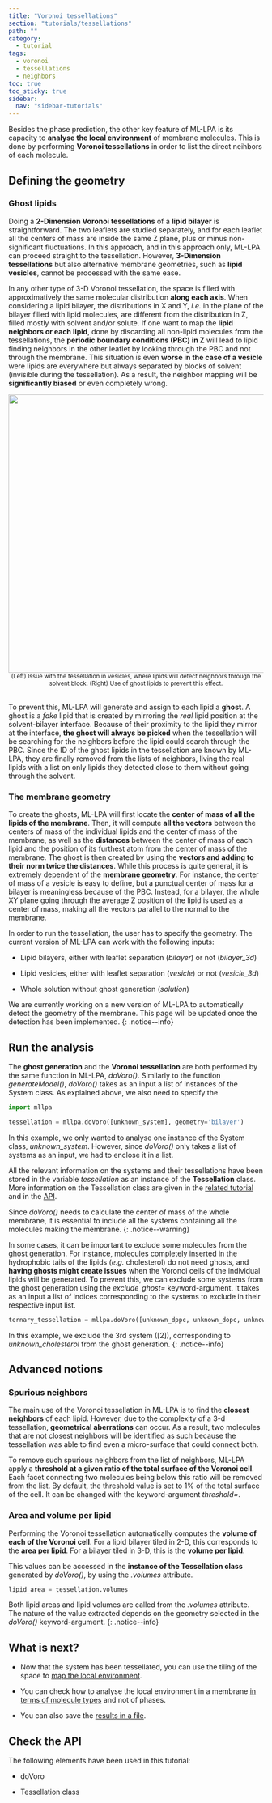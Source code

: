 ```yaml
---
title: "Voronoi tessellations"
section: "tutorials/tessellations"
path: ""
category:
  - tutorial
tags:
  - voronoi
  - tessellations
  - neighbors
toc: true
toc_sticky: true
sidebar:
  nav: "sidebar-tutorials"
---
```


Besides the phase prediction, the other key feature of ML-LPA is its capacity to
**analyse the local environment** of membrane molecules. This is done by performing
**Voronoi tessellations** in order to list the direct neihbors of each molecule.

## Defining the geometry

### Ghost lipids

Doing a **2-Dimension Voronoi tessellations** of a **lipid bilayer** is straightforward. The two
leaflets are studied separately, and for each leaflet all the centers of mass are inside the same Z plane,
plus or minus non-significant fluctuations. In this approach, and in this approach only, ML-LPA
can proceed straight to the tessellation. However, **3-Dimension tessellations** but also alternative membrane geometries,
such as **lipid vesicles**, cannot be processed with the same ease.

In any other type of 3-D Voronoi tessellation, the space is filled with approximatively the same molecular distribution
**along each axis**. When considering a lipid bilayer, the distributions in X and Y, *i.e.* in the plane of the bilayer
filled with lipid molecules, are different from the distribution in Z, filled mostly with solvent and/or solute.
If one want to map the **lipid neighbors or each lipid**, done by discarding all non-lipid molecules from the
tessellations, the **periodic boundary conditions (PBC) in Z** will lead to lipid finding neighbors in the other
leaflet by looking through the PBC and not through the membrane. This situation is even **worse in the case of a vesicle**
were lipids are everywhere but always separated by blocks of solvent (invisible during the tessellation).
As a result, the neighbor mapping will be **significantly biased** or even completely wrong.

<center><img src="{{ site.baseurl }}/assets/images/tutorials/ghosts.png" width='550' height='550'/></center>
<center><sub>(Left) Issue with the tessellation in vesicles, where lipids will detect neighbors through the solvent block. (Right) Use of ghost lipids to prevent this effect.</sub></center> <br>

To prevent this, ML-LPA will generate and assign to each lipid a **ghost**. A ghost is a *fake* lipid
that is created by mirroring the *real* lipid position at the solvent-bilayer interface.
Because of their proximity to the lipid they mirror at the interface, **the ghost will always be picked** when the tessellation
will be searching for the neighbors before the lipid could search through the PBC. Since the ID of the ghost lipids in the tessellation
are known by ML-LPA, they are finally removed from the lists of neighbors, living the real lipids with a list on only lipids
they detected close to them without going through the solvent.

### The membrane geometry

To create the ghosts, ML-LPA will first locate the **center of mass of all the lipids of the membrane**.
Then, it will compute **all the vectors** between the centers of mass of the individual lipids and
the center of mass of the membrane, as well as the **distances** between the center of mass of each lipid and
the position of its furthest atom from the center of mass of the membrane. The ghost is then created
by using the **vectors and adding to their norm twice the distances**. While this process is quite general,
it is extremely dependent of the **membrane geometry**. For instance, the center of mass of a vesicle is easy to define,
but a punctual center of mass for a bilayer is meaningless because of the PBC. Instead, for a bilayer, the whole XY plane
going through the average Z position of the lipid is used as a center of mass, making all the vectors parallel to
the normal to the membrane.

In order to run the tessellation, the user has to specify the geometry. The current version of ML-LPA can work with the following inputs:

* Lipid bilayers, either with leaflet separation (*bilayer*) or not (*bilayer_3d*)

* Lipid vesicles, either with leaflet separation (*vesicle*) or not (*vesicle_3d*)

* Whole solution without ghost generation (*solution*)

We are currently working on a new version of ML-LPA to automatically detect the
geometry of the membrane. This page will be updated once the detection has been implemented.
{: .notice--info}

## Run the analysis

The **ghost generation** and the **Voronoi tessellation** are both performed by the same
function in ML-LPA, *doVoro()*. Similarly to the function *generateModel()*, *doVoro()* takes
as an input a list of instances of the System class. As explained above, we also need to
specify the

```python
import mllpa

tessellation = mllpa.doVoro([unknown_system], geometry='bilayer')
```

In this example, we only wanted to analyse one instance of the System class, *unknown_system*. However,
since *doVoro()* only takes a list of systems as an input, we had to enclose it in a list.

All the relevant information on the systems and their tessellations have been stored in the variable *tessellation* as
an instance of the **Tessellation** class. More information on the Tessellation class are given in the [related tutorial](/mllpa/documentation/tutorials/system-class/1-description/) and in the [API]().

Since *doVoro()* needs to calculate the center of mass of the whole membrane, it is
essential to include all the systems containing all the molecules making the membrane.
{: .notice--warning}

In some cases, it can be important to exclude some molecules from the ghost generation.
For instance, molecules completely inserted in the hydrophobic tails of the lipids (*e.g.* cholesterol)
do not need ghosts, and **having ghosts might create issues** when the Voronoi cells of the individual lipids
will be generated. To prevent this, we can exclude some systems from the ghost generation using the *exclude_ghost=*
keyword-argument. It takes as an input a list of indices corresponding to the systems to exclude in their
respective input list.

```python
ternary_tessellation = mllpa.doVoro([unknown_dppc, unknown_dopc, unknown_cholesterol], geometry='bilayer_3d', exclude_ghost=[2])
```

In this example, we exclude the 3rd system ([2]), corresponding to *unknown_cholesterol* from the ghost
generation.
{: .notice--info}

## Advanced notions

### Spurious neighbors

The main use of the Voronoi tessellation in ML-LPA is to find the **closest neighbors** of each lipid.
However, due to the complexity of a 3-d tessellation, **geometrical aberrations** can occur. As a result,
two molecules that are not closest neighbors will be identified as such because the tessellation was able to
find even a micro-surface that could connect both.

To remove such spurious neighbors from the list of neighbors, ML-LPA apply a **threshold at a given ratio of the total surface of the Voronoi cell**.
Each facet connecting two molecules being below this ratio will be removed from the list. By default, the threshold value is set to 1% of the total
surface of the cell. It can be changed with the keyword-argument *threshold=*.

### Area and volume per lipid

Performing the Voronoi tessellation automatically computes the **volume of each of the Voronoi cell**. For a lipid bilayer
tiled in 2-D, this corresponds to the **area per lipid**. For a bilayer tiled in 3-D, this is the **volume per lipid**.

This values can be accessed in the **instance of the Tessellation class** generated by *doVoro()*, by using the *.volumes* attribute.

```python
lipid_area = tessellation.volumes
```

Both lipid areas and lipid volumes are called from the *.volumes* attribute. The nature
of the value extracted depends on the geometry selected in the *doVoro()* keyword-argument.
{: .notice--info}

## What is next?

* Now that the system has been tessellated, you can use the tiling of the space to [map the local environment]().

* You can check how to analyse the local environment in a membrane [in terms of molecule types]() and not of phases.

* You can also save the [results in a file]().

## Check the API

The following elements have been used in this tutorial:

* doVoro

* Tessellation class
